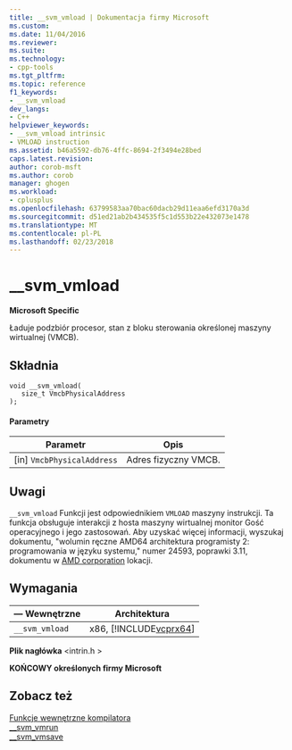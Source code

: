 ```yaml
---
title: __svm_vmload | Dokumentacja firmy Microsoft
ms.custom: 
ms.date: 11/04/2016
ms.reviewer: 
ms.suite: 
ms.technology:
- cpp-tools
ms.tgt_pltfrm: 
ms.topic: reference
f1_keywords:
- __svm_vmload
dev_langs:
- C++
helpviewer_keywords:
- __svm_vmload intrinsic
- VMLOAD instruction
ms.assetid: b46a5592-db76-4ffc-8694-2f3494e28bed
caps.latest.revision: 
author: corob-msft
ms.author: corob
manager: ghogen
ms.workload:
- cplusplus
ms.openlocfilehash: 63799583aa70bac60dacb29d11eaa6efd3170a3d
ms.sourcegitcommit: d51ed21ab2b434535f5c1d553b22e432073e1478
ms.translationtype: MT
ms.contentlocale: pl-PL
ms.lasthandoff: 02/23/2018
---
```

# <a name="svmvmload"></a>__svm_vmload
**Microsoft Specific**  
  
 Ładuje podzbiór procesor, stan z bloku sterowania określonej maszyny wirtualnej (VMCB).  
  
## <a name="syntax"></a>Składnia  
  
```  
void __svm_vmload(  
   size_t VmcbPhysicalAddress  
);  
```  
  
#### <a name="parameters"></a>Parametry  
  
|Parametr|Opis|  
|---------------|-----------------|  
|[in] `VmcbPhysicalAddress`|Adres fizyczny VMCB.|  
  
## <a name="remarks"></a>Uwagi  
 `__svm_vmload` Funkcji jest odpowiednikiem `VMLOAD` maszyny instrukcji. Ta funkcja obsługuje interakcji z hosta maszyny wirtualnej monitor Gość operacyjnego i jego zastosowań. Aby uzyskać więcej informacji, wyszukaj dokumentu, "wolumin ręczne AMD64 architektura programisty 2: programowania w języku systemu," numer 24593, poprawki 3.11, dokumentu w [AMD corporation](http://go.microsoft.com/fwlink/p/?linkid=23746) lokacji.  
  
## <a name="requirements"></a>Wymagania  
  
|— Wewnętrzne|Architektura|  
|---------------|------------------|  
|`__svm_vmload`|x86, [!INCLUDE[vcprx64](../assembler/inline/includes/vcprx64_md.md)]|  
  
 **Plik nagłówka** \<intrin.h >  
  
**KOŃCOWY określonych firmy Microsoft**  
  
## <a name="see-also"></a>Zobacz też  
 [Funkcje wewnętrzne kompilatora](../intrinsics/compiler-intrinsics.md)   
 [__svm_vmrun](../intrinsics/svm-vmrun.md)   
 [__svm_vmsave](../intrinsics/svm-vmsave.md)